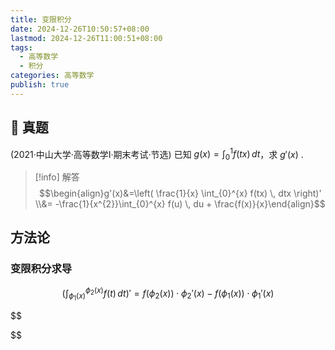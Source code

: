 ```yaml
---
title: 变限积分
date: 2024-12-26T10:50:57+08:00
lastmod: 2024-12-26T11:00:51+08:00
tags:
  - 高等数学
  - 积分
categories: 高等数学
publish: true
---
```


## 🔗 真题

(2021·中山大学·高等数学I·期末考试·节选) 已知 $g(x)=\int_{0}^{1} f(tx) \, dt$，求 $g'(x)$ .

>[!info] 解答
>$$\begin{align}g'(x)&=\left( \frac{1}{x} \int_{0}^{x} f(tx) \, dtx  \right)' \\&= -\frac{1}{x^{2}}\int_{0}^{x} f(u) \, du + \frac{f(x)}{x}\end{align}$$

## 方法论

### 变限积分求导

$$
(\int_{\phi_{1}(x)}^{\phi_{2}(x)} f(t) \, dt)' = f(\phi_{2}(x))\cdot \phi_{2}'(x) - f(\phi_{1}(x))\cdot \phi_{1}'(x)
$$

$$

$$